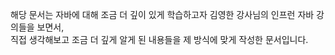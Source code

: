 해당 문서는 자바에 대해 조금 더 깊이 있게 학습하고자 김영한 강사님의 인프런 자바 강의들을 보면서,   
직접 생각해보고 조금 더 깊게 알게 된 내용들을 제 방식에 맞게 작성한 문서입니다.


